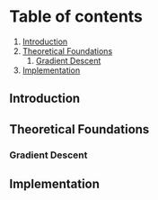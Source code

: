 # Table of contents
1. [Introduction](#introduction)
2. [Theoretical Foundations](#paragraph1)
    1. [Gradient Descent](#subparagraph1)
3. [Implementation](#paragraph2)

## Introduction <a name="introduction"></a>

## Theoretical Foundations <a name="paragraph1"></a>

### Gradient Descent <a name="subparagraph1"></a>

## Implementation <a name="paragraph2"></a>
